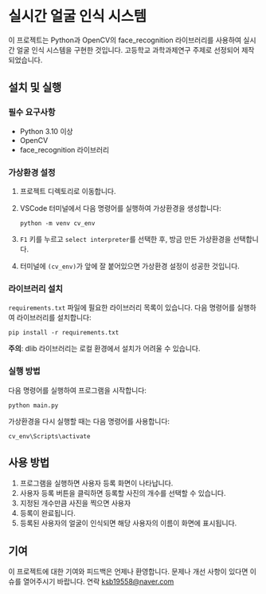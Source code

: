 # 실시간 얼굴 인식 시스템

이 프로젝트는 Python과 OpenCV의 face_recognition 라이브러리를 사용하여 실시간 얼굴 인식 시스템을 구현한 것입니다. 고등학교 과학과제연구 주제로 선정되어 제작되었습니다.

## 설치 및 실행

### 필수 요구사항

- Python 3.10 이상
- OpenCV
- face_recognition 라이브러리

### 가상환경 설정

1. 프로젝트 디렉토리로 이동합니다.
2. VSCode 터미널에서 다음 명령어를 실행하여 가상환경을 생성합니다:

   ```
   python -m venv cv_env
   ```

3. `F1` 키를 누르고 `select interpreter`를 선택한 후, 방금 만든 가상환경을 선택합니다.
4. 터미널에 `(cv_env)`가 앞에 잘 붙어있으면 가상환경 설정이 성공한 것입니다.

### 라이브러리 설치

`requirements.txt` 파일에 필요한 라이브러리 목록이 있습니다. 다음 명령어를 실행하여 라이브러리를 설치합니다:

```
pip install -r requirements.txt
```

**주의**: dlib 라이브러리는 로컬 환경에서 설치가 어려울 수 있습니다.

### 실행 방법

다음 명령어를 실행하여 프로그램을 시작합니다:

```
python main.py
```

가상환경을 다시 실행할 때는 다음 명령어를 사용합니다:

```
cv_env\Scripts\activate
```

## 사용 방법

1. 프로그램을 실행하면 사용자 등록 화면이 나타납니다.
2. 사용자 등록 버튼을 클릭하면 등록할 사진의 개수를 선택할 수 있습니다.
3. 지정된 개수만큼 사진을 찍으면 사용자
4.  등록이 완료됩니다.
5. 등록된 사용자의 얼굴이 인식되면 해당 사용자의 이름이 화면에 표시됩니다.

## 기여

이 프로젝트에 대한 기여와 피드백은 언제나 환영합니다. 문제나 개선 사항이 있다면 이슈를 열어주시기 바랍니다.
연락 ksb19558@naver.com
